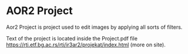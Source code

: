 # AOR2 Project

Aor2 Project is project used to edit images by applying all sorts of filters.

Text of the project is located inside the Project.pdf file
https://rti.etf.bg.ac.rs/rti/ir3ar2/projekat/index.html (more on site).
